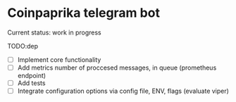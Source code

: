 # Coinpaprika telegram bot

Current status: work in progress

TODO:dep
- [ ] Implement core functionality
- [ ] Add metrics number of proccesed messages, in queue (prometheus endpoint)
- [ ] Add tests
- [ ] Integrate configuration options via config file, ENV, flags (evaluate viper)